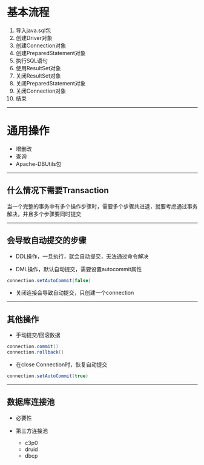 
# 基本流程

1. 导入java.sql包
2. 创建Driver对象
3. 创建Connection对象
4. 创建PreparedStatement对象
5. 执行SQL语句
6. 使用ResultSet对象
7. 关闭ResultSet对象
8. 关闭PreparedStatement对象
9. 关闭Connection对象
10. 结束

***

# 通用操作

- 增删改
- 查询
- Apache-DBUtils包

***

## 什么情况下需要Transaction

当一个完整的事务中有多个操作步骤时，需要多个步骤共进退，就要考虑通过事务解决，并且多个步骤要同时提交

***

## 会导致自动提交的步骤

- DDL操作，一旦执行，就会自动提交，无法通过命令解决

- DML操作，默认自动提交，需要设置autocommit属性

```Java
connection.setAutoCommit(false)
```

- 关闭连接会导致自动提交，只创建一个connection

***

## 其他操作

- 手动提交/回滚数据

``` Java
connection.commit()
connection.rollback()
```

 - 在close Connection时，恢复自动提交
 
```Java
connection.setAutoCommit(true)
```

***

## 数据库连接池

- 必要性
- 第三方连接池

	- c3p0
	- druid
	- dbcp
